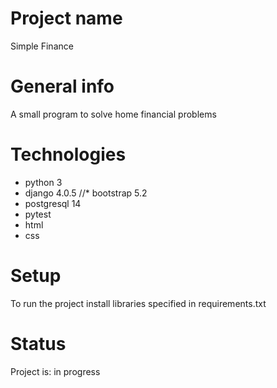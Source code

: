# Project name
Simple Finance

# General info
A small program to solve home financial problems

# Technologies
* python 3
* django 4.0.5
//* bootstrap 5.2
* postgresql 14
* pytest
* html
* css


# Setup
To run the project install libraries specified in requirements.txt

# Status
Project is: in progress
